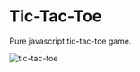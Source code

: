 # Tic-Tac-Toe

Pure javascript tic-tac-toe game.

![tic-tac-toe](https://aayushjadhav.github.io/tic-tac-toe/Screenshot%20(72).png)
